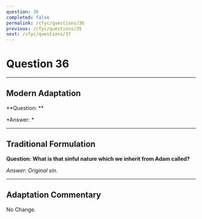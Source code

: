 ```yaml
---
question: 36
completed: false
permalink: /cfyc/questions/36
previous: /cfyc/questions/35
next: /cfyc/questions/37
---
```

# Question 36

---
## Modern Adaptation
**Question: **

*Answer: *

---
## Traditional Formulation
**Question: What is that sinful nature which we inherit from Adam called?**

*Answer: Original sin.*

---
## Adaptation Commentary
No Change.